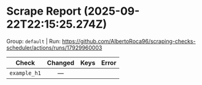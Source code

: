 # Scrape Report (2025-09-22T22:15:25.274Z)

Group: `default`  |  Run: https://github.com/AlbertoRoca96/scraping-checks-scheduler/actions/runs/17929960003

| Check | Changed | Keys | Error |
|---|:---:|:--|:--|
| `example_h1` | — |  |  |
